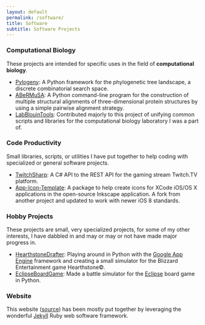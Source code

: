 ```yaml
---
layout: default
permalink: /software/
title: Software
subtitle: Software Projects
---
```


### Computational Biology

These projects are intended for specific uses in the field of **computational biology**.

  - [Pylogeny](https://github.com/AlexSafatli/Pylogeny): A Python framework for the phylogenetic tree landscape, a discrete combinatorial search space.
  - [ABeRMuSA](https://github.com/AlexSafatli/ABeRMuSA): A Python command-line program for the construction of multiple structural alignments of three-dimensional protein structures by using a simple pairwise alignment strategy.
  - [LabBlouinTools](https://github.com/LabBlouin/LabBlouinTools): Contributed majorly to this project of unifying common scripts and libraries for the computational biology laboratory I was a part of.

### Code Productivity

Small libraries, scripts, or utilities I have put together to help coding with specialized or general software projects.

  - [TwitchSharp](https://github.com/AlexSafatli/TwitchSharp): A C# API to the REST API for the gaming stream Twitch.TV platform.
  - [App-Icon-Template](https://github.com/AlexSafatli/App-Icon-Template): A package to help create icons for XCode iOS/OS X applications in the open-source Inkscape application. A fork from another project and updated to work with newer iOS 8 standards.

### Hobby Projects

These projects are small, very specialized projects, for some of my other interests, I have dabbled in and may or may or not have made major progress in.

  - [HearthstoneDrafter](https://github.com/AlexSafatli/HearthstoneDrafter): Playing around in Python with the [Google App Engine](https://cloud.google.com/appengine/docs) framework and creating a small simulator for the Blizzard Entertainment game Hearthstone&copy;.
  - [EclipseBoardGame](https://github.com/AlexSafatli/EclipseBoardGame): Made a battle simulator for the [Eclipse](http://boardgamegeek.com/boardgame/72125/eclipse) board game in Python.

### Website

This website ([source](https://github.com/AlexSafatli/AlexSafatli.github.io)) has been mostly put together by leveraging the wonderful [Jekyll](http://jekyllrb.com) Ruby web software framework.